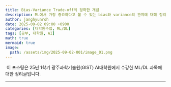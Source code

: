 ```yaml
---
title: Bias-Variance Trade-off의 정확한 개념
description: ML에서 가장 중요하다고 볼 수 있는 bias와 variance의 관계에 대해 정리합니다. 
author: janghyunroh
date: 2025-09-02 09:00 +0900
categories: [대학원수업, ML/DL]
tags: [공부, 대학원, AI]
math: true
mermaid: true
image: 
  path: /assets/img/2025-09-02-001/image_01.png
---
```


 &nbsp;이 포스팅은 25년 1학기 광주과학기술원(GIST) AI대학원에서 수강한 ML/DL 과목에 대한 정리글입니다. 

---
